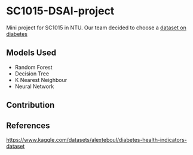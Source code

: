 # SC1015-DSAI-project
Mini project for SC1015 in NTU. Our team decided to choose a [dataset on diabetes](https://www.kaggle.com/datasets/alexteboul/diabetes-health-indicators-dataset)
## Models Used
- Random Forest
- Decision Tree
- K Nearest Neighbour
- Neural Network
## Contribution
## References
https://www.kaggle.com/datasets/alexteboul/diabetes-health-indicators-dataset
